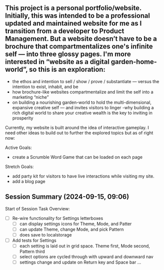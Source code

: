 ## This project is a personal portfolio/website. Initially, this was intended to be a professional updated and maintained website for me as I transition from a developer to Product Management. But a website doesn’t have to be a brochure that compartmentalizes one's infinite self — into three glossy pages. I'm more interested in “website as a digital garden-home-world”, so this is an exploration:

- the ethos and intention to sell / show / prove / substantiate — versus the intention to exist, inhabit, and be
- how brochure-like websites compartmentalize and limit the self into a marketing “niche”
- on building a nourishing garden-world to hold the multi-dimensional, expansive creative self — and invites visitors to linger
  -why building a rich digital world to share your creative wealth is the key to inviting in prosperity

Currently, my website is built around the idea of interactive gameplay. I need other ideas to build out to further the explored topics but as of right now:

Active Goals:

- create a Scrumble Word Game that can be loaded on each page

Stretch Goals:

- add party kit for visitors to have live interactions while visiting my site.
- add a blog page

## Session Summary (2024-09-15, 09:06)
Start of Session
Task Overview:
- [ ] Re-wire functionality for Settings letterboxes
  - [ ] can display settings icons for Theme, Mode, and Patter
  - [ ] can update Theme, change Mode, and pick Pattern
  - [ ] does save to localstorage
- [ ] Add tests for Settings
  - [ ] each setting is laid out in grid space. Theme first, Mode second, Pattern third
  - [ ] select options are cycled through with upward and downward nav
  - [ ] settings change and update on Return key and Space bar
 ...
